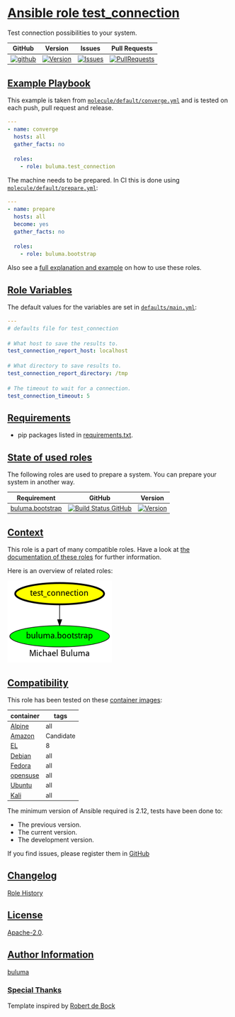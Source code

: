 # [Ansible role test_connection](#test_connection)

Test connection possibilities to your system.

|GitHub|Version|Issues|Pull Requests|
|------|-------|------|-------------|
|[![github](https://github.com/buluma/ansible-role-test_connection/actions/workflows/molecule.yml/badge.svg)](https://github.com/buluma/ansible-role-test_connection/actions/workflows/molecule.yml)|[![Version](https://img.shields.io/github/release/buluma/ansible-role-test_connection.svg)](https://github.com/buluma/ansible-role-test_connection/releases/)|[![Issues](https://img.shields.io/github/issues/buluma/ansible-role-test_connection.svg)](https://github.com/buluma/ansible-role-test_connection/issues/)|[![PullRequests](https://img.shields.io/github/issues-pr-closed-raw/buluma/ansible-role-test_connection.svg)](https://github.com/buluma/ansible-role-test_connection/pulls/)|

## [Example Playbook](#example-playbook)

This example is taken from [`molecule/default/converge.yml`](https://github.com/buluma/ansible-role-test_connection/blob/master/molecule/default/converge.yml) and is tested on each push, pull request and release.

```yaml
---
- name: converge
  hosts: all
  gather_facts: no

  roles:
    - role: buluma.test_connection
```

The machine needs to be prepared. In CI this is done using [`molecule/default/prepare.yml`](https://github.com/buluma/ansible-role-test_connection/blob/master/molecule/default/prepare.yml):

```yaml
---
- name: prepare
  hosts: all
  become: yes
  gather_facts: no

  roles:
    - role: buluma.bootstrap
```

Also see a [full explanation and example](https://buluma.github.io/how-to-use-these-roles.html) on how to use these roles.

## [Role Variables](#role-variables)

The default values for the variables are set in [`defaults/main.yml`](https://github.com/buluma/ansible-role-test_connection/blob/master/defaults/main.yml):

```yaml
---
# defaults file for test_connection

# What host to save the results to.
test_connection_report_host: localhost

# What directory to save results to.
test_connection_report_directory: /tmp

# The timeout to wait for a connection.
test_connection_timeout: 5
```

## [Requirements](#requirements)

- pip packages listed in [requirements.txt](https://github.com/buluma/ansible-role-test_connection/blob/master/requirements.txt).

## [State of used roles](#state-of-used-roles)

The following roles are used to prepare a system. You can prepare your system in another way.

| Requirement | GitHub | Version |
|-------------|--------|--------|
|[buluma.bootstrap](https://galaxy.ansible.com/buluma/bootstrap)|[![Build Status GitHub](https://github.com/buluma/ansible-role-bootstrap/workflows/Ansible%20Molecule/badge.svg)](https://github.com/buluma/ansible-role-bootstrap/actions)|[![Version](https://img.shields.io/github/release/buluma/ansible-role-bootstrap.svg)](https://github.com/shadowwalker/ansible-role-bootstrap)|

## [Context](#context)

This role is a part of many compatible roles. Have a look at [the documentation of these roles](https://buluma.github.io/) for further information.

Here is an overview of related roles:

![dependencies](https://raw.githubusercontent.com/buluma/ansible-role-test_connection/png/requirements.png "Dependencies")

## [Compatibility](#compatibility)

This role has been tested on these [container images](https://hub.docker.com/u/buluma):

|container|tags|
|---------|----|
|[Alpine](https://hub.docker.com/repository/docker/buluma/alpine/general)|all|
|[Amazon](https://hub.docker.com/repository/docker/buluma/amazonlinux/general)|Candidate|
|[EL](https://hub.docker.com/repository/docker/buluma/enterpriselinux/general)|8|
|[Debian](https://hub.docker.com/repository/docker/buluma/debian/general)|all|
|[Fedora](https://hub.docker.com/repository/docker/buluma/fedora/general)|all|
|[opensuse](https://hub.docker.com/repository/docker/buluma/opensuse/general)|all|
|[Ubuntu](https://hub.docker.com/repository/docker/buluma/ubuntu/general)|all|
|[Kali](https://hub.docker.com/repository/docker/buluma/kali/general)|all|

The minimum version of Ansible required is 2.12, tests have been done to:

- The previous version.
- The current version.
- The development version.

If you find issues, please register them in [GitHub](https://github.com/buluma/ansible-role-test_connection/issues)

## [Changelog](#changelog)

[Role History](https://github.com/buluma/ansible-role-test_connection/blob/master/CHANGELOG.md)

## [License](#license)

[Apache-2.0](https://github.com/buluma/ansible-role-test_connection/blob/master/LICENSE).

## [Author Information](#author-information)

[buluma](https://buluma.github.io/)


### [Special Thanks](#special-thanks)

Template inspired by [Robert de Bock](https://github.com/robertdebock)
